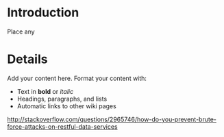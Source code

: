 # Introduction #

Place any


# Details #

Add your content here.  Format your content with:
  * Text in **bold** or _italic_
  * Headings, paragraphs, and lists
  * Automatic links to other wiki pages



http://stackoverflow.com/questions/2965746/how-do-you-prevent-brute-force-attacks-on-restful-data-services
